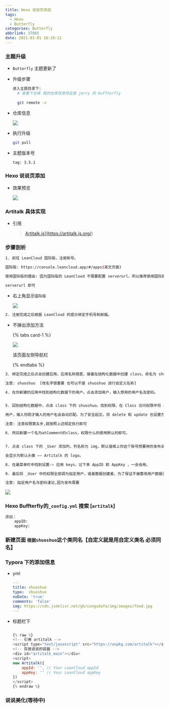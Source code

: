 ```yaml
---
title: Hexo 说说页添加
tags:
  - Hexo
  - Butterfly
categories: Butterfly
abbrlink: 37885
date: 2021-01-01 16:19:12
---
```




###  主题升级

+ `Butterfly` 主题更新了

+ 升级步骤

  ```bash
  进入主题目录下:
  	# 查看下仓库 我的仓库信息将会是 jerry 的 buffterfly
  	
  	git remote -v 
  ```

+ 仓库信息

  <img src="https://gitee.com/wang_hong_bin/pic-go-photos/raw/master/20210101165527.png">

+ 执行升级

  ```bash
  git pull 
  ```

+ 主题版本号

  ```bsh
  tag: 3.5.1
  ```

###  Hexo 说说页添加

+ 效果预览

  <img src="https://gitee.com/wang_hong_bin/pic-go-photos/raw/master/shuoshuo.png">

###  Artitalk 具体实现

+ 引用

  > <a href="https://artitalk.js.org/doc.html#%F0%9F%8C%88-leancloud-%E7%9A%84%E7%9B%B8%E5%85%B3%E5%87%86%E5%A4%87"> Artitalk.js](https://artitalk.js.org/)
  >
  > </a>

###  步骤剖析

```bash
1. 前往 LeanCloud 国际版，注册账号。

国际版: https://console.leancloud.app/#/apps(英文页面)

使用国际版的理由: 因为国际版的 LeanCloud 不需要配置 serverurl，所以推荐使用国际版，速度没有区别，如果使用国内版的 LeanCloud 别忘了填写 

serverurl 即可
```

- 右上角显示`国际版`

  <img src="https://gitee.com/wang_hong_bin/pic-go-photos/raw/master/20210101163320.png">

```bash
2. 注册完成之后根据 LeanCloud 的提示绑定手机号和邮箱。
```

+ 不弹出添加方法

  {% tabs card-1 %}

  <!-- tab 配置手机号 -->

  <img src="https://gitee.com/wang_hong_bin/pic-go-photos/raw/master/20210101163822.png">

  <!-- endtab -->

  <!-- tab 配置邮箱 -->

  该页面左侧导航栏

  <!-- endtab -->

  {% endtabs %}

  

```bash
3. 绑定完成之后点击创建应用，应用名称随意，接着在结构化数据中创建 class，命名为 shuoshuo

注意: shuoshuo  [改名字很重要 也可以不是 shuoshuo 进行自定义名称]

```

```bash
4. 在你新建的应用中找到结构化数据下的用户。点击添加用户，输入想用的用户名及密码。
```

```bash

5. 回到结构化数据中，点击 class 下的 shuoshuo。找到权限，在 Class 访问权限中将 add_fields 以及 create 权限设置为指定

用户，输入你刚才输入的用户名会自动匹配。为了安全起见，将 delete 和 update 也设置为跟它们一样的权限。

注意: 注意权限第五步,就按照上述规定执行即可
```

```bash
6. 然后新建一个名为atComment的class，权限什么的使用默认的即可。
```

```bash

7. 点击 class 下的 _User 添加列，列名称为 img，默认值填上你这个账号想要用的发布说说的头像url，这一项不进行配置，说说头像

会显示为默认头像 —— Artitalk 的 logo。

```

```bash
8. 在最菜单栏中找到设置-> 应用 keys，记下来 AppID 和 AppKey ，一会会用。
```

```bash
9. 最后将 _User 中的权限全部调为指定用户，或者数据创建者，为了保证不被篡改用户数据已达到强制发布说说。

注意: 指定用户名与密码谨记,因为发布需要
```

<img src="https://gitee.com/wang_hong_bin/pic-go-photos/raw/master/20210101164559.png">



###  Hexo Buffterfly的`_config.yml` 搜索 [`artitalk`]

```bash
添加：
	appID: 
	appKey: 
```

###  新建页面 `根据shuoshuo`这个类同名【自定义就是用自定义类名  必须同名】

###  Typora 下的添加信息

+ yml

  ```yml
  ---
  title: shuoshuo
  type:  shuoshuo
  noDate: 'true'
  comments: 'false'
  img: https://cdn.jsdelivr.net/gh/cungudafa/img/images/food.jpg
  ---
  ```

+ 标题栏下

  ```javascript
  
  {% raw %}
  <!-- 引用 artitalk -->
  <script type="text/javascript" src="https://unpkg.com/artitalk"></script>
  <!-- 存放说说的容器 -->
  <div id="artitalk_main"></div>
  <script>
  new Artitalk({
      appId: '', // Your LeanCloud appId
      appKey: '' // Your LeanCloud appKey
  })
  </script>
  {% endraw %}
  ```

###  说说美化(等待中)